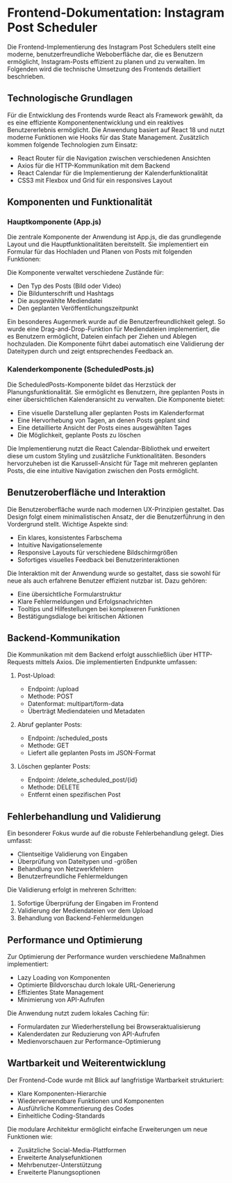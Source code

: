 # Frontend-Dokumentation: Instagram Post Scheduler

Die Frontend-Implementierung des Instagram Post Schedulers stellt eine moderne, benutzerfreundliche Weboberfläche dar, die es Benutzern ermöglicht, Instagram-Posts effizient zu planen und zu verwalten. Im Folgenden wird die technische Umsetzung des Frontends detailliert beschrieben.

## Technologische Grundlagen

Für die Entwicklung des Frontends wurde React als Framework gewählt, da es eine effiziente Komponentenentwicklung und ein reaktives Benutzererlebnis ermöglicht. Die Anwendung basiert auf React 18 und nutzt moderne Funktionen wie Hooks für das State Management. Zusätzlich kommen folgende Technologien zum Einsatz:

- React Router für die Navigation zwischen verschiedenen Ansichten
- Axios für die HTTP-Kommunikation mit dem Backend
- React Calendar für die Implementierung der Kalenderfunktionalität
- CSS3 mit Flexbox und Grid für ein responsives Layout

## Komponenten und Funktionalität

### Hauptkomponente (App.js)

Die zentrale Komponente der Anwendung ist App.js, die das grundlegende Layout und die Hauptfunktionalitäten bereitstellt. Sie implementiert ein Formular für das Hochladen und Planen von Posts mit folgenden Funktionen:

Die Komponente verwaltet verschiedene Zustände für:
- Den Typ des Posts (Bild oder Video)
- Die Bildunterschrift und Hashtags
- Die ausgewählte Mediendatei
- Den geplanten Veröffentlichungszeitpunkt

Ein besonderes Augenmerk wurde auf die Benutzerfreundlichkeit gelegt. So wurde eine Drag-and-Drop-Funktion für Mediendateien implementiert, die es Benutzern ermöglicht, Dateien einfach per Ziehen und Ablegen hochzuladen. Die Komponente führt dabei automatisch eine Validierung der Dateitypen durch und zeigt entsprechendes Feedback an.

### Kalenderkomponente (ScheduledPosts.js)

Die ScheduledPosts-Komponente bildet das Herzstück der Planungsfunktionalität. Sie ermöglicht es Benutzern, ihre geplanten Posts in einer übersichtlichen Kalenderansicht zu verwalten. Die Komponente bietet:

- Eine visuelle Darstellung aller geplanten Posts im Kalenderformat
- Eine Hervorhebung von Tagen, an denen Posts geplant sind
- Eine detaillierte Ansicht der Posts eines ausgewählten Tages
- Die Möglichkeit, geplante Posts zu löschen

Die Implementierung nutzt die React Calendar-Bibliothek und erweitert diese um custom Styling und zusätzliche Funktionalitäten. Besonders hervorzuheben ist die Karussell-Ansicht für Tage mit mehreren geplanten Posts, die eine intuitive Navigation zwischen den Posts ermöglicht.

## Benutzeroberfläche und Interaktion

Die Benutzeroberfläche wurde nach modernen UX-Prinzipien gestaltet. Das Design folgt einem minimalistischen Ansatz, der die Benutzerführung in den Vordergrund stellt. Wichtige Aspekte sind:

- Ein klares, konsistentes Farbschema
- Intuitive Navigationselemente
- Responsive Layouts für verschiedene Bildschirmgrößen
- Sofortiges visuelles Feedback bei Benutzerinteraktionen

Die Interaktion mit der Anwendung wurde so gestaltet, dass sie sowohl für neue als auch erfahrene Benutzer effizient nutzbar ist. Dazu gehören:

- Eine übersichtliche Formularstruktur
- Klare Fehlermeldungen und Erfolgsnachrichten
- Tooltips und Hilfestellungen bei komplexeren Funktionen
- Bestätigungsdialoge bei kritischen Aktionen

## Backend-Kommunikation

Die Kommunikation mit dem Backend erfolgt ausschließlich über HTTP-Requests mittels Axios. Die implementierten Endpunkte umfassen:

1. Post-Upload:
   - Endpoint: /upload
   - Methode: POST
   - Datenformat: multipart/form-data
   - Überträgt Mediendateien und Metadaten

2. Abruf geplanter Posts:
   - Endpoint: /scheduled_posts
   - Methode: GET
   - Liefert alle geplanten Posts im JSON-Format

3. Löschen geplanter Posts:
   - Endpoint: /delete_scheduled_post/{id}
   - Methode: DELETE
   - Entfernt einen spezifischen Post

## Fehlerbehandlung und Validierung

Ein besonderer Fokus wurde auf die robuste Fehlerbehandlung gelegt. Dies umfasst:

- Clientseitige Validierung von Eingaben
- Überprüfung von Dateitypen und -größen
- Behandlung von Netzwerkfehlern
- Benutzerfreundliche Fehlermeldungen

Die Validierung erfolgt in mehreren Schritten:
1. Sofortige Überprüfung der Eingaben im Frontend
2. Validierung der Mediendateien vor dem Upload
3. Behandlung von Backend-Fehlermeldungen

## Performance und Optimierung

Zur Optimierung der Performance wurden verschiedene Maßnahmen implementiert:

- Lazy Loading von Komponenten
- Optimierte Bildvorschau durch lokale URL-Generierung
- Effizientes State Management
- Minimierung von API-Aufrufen

Die Anwendung nutzt zudem lokales Caching für:
- Formulardaten zur Wiederherstellung bei Browseraktualisierung
- Kalenderdaten zur Reduzierung von API-Aufrufen
- Medienvorschauen zur Performance-Optimierung

## Wartbarkeit und Weiterentwicklung

Der Frontend-Code wurde mit Blick auf langfristige Wartbarkeit strukturiert:

- Klare Komponenten-Hierarchie
- Wiederverwendbare Funktionen und Komponenten
- Ausführliche Kommentierung des Codes
- Einheitliche Coding-Standards

Die modulare Architektur ermöglicht einfache Erweiterungen um neue Funktionen wie:
- Zusätzliche Social-Media-Plattformen
- Erweiterte Analysefunktionen
- Mehrbenutzer-Unterstützung
- Erweiterte Planungsoptionen